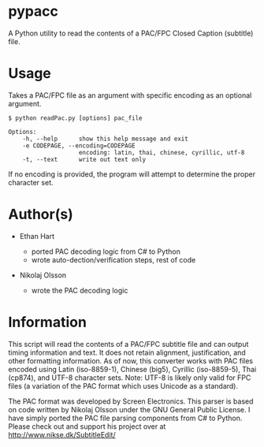 pypacc
======

A Python utility to read the contents of a PAC/FPC Closed Caption (subtitle) file.


Usage
=====

Takes a PAC/FPC file as an argument with specific encoding as an optional argument.

    $ python readPac.py [options] pac_file

```
Options:
    -h, --help      show this help message and exit
    -e CODEPAGE, --encoding=CODEPAGE
                    encoding: latin, thai, chinese, cyrillic, utf-8
    -t, --text      write out text only
```

If no encoding is provided, the program will attempt to determine the proper
character set.


Author(s)
=========

- Ethan Hart
    - ported PAC decoding logic from C# to Python
    - wrote auto-dection/verification steps, rest of code

- Nikolaj Olsson
    - wrote the PAC decoding logic


Information
===========

This script will read the contents of a PAC/FPC subtitle file and can output
timing information and text. It does not retain alignment, justification, and
other formatting information. As of now, this converter works with PAC files
encoded using Latin (iso-8859-1), Chinese (big5), Cyrillic (iso-8859-5), Thai
(cp874), and UTF-8 character sets. Note: UTF-8 is likely only valid for FPC
files (a variation of the PAC format which uses Unicode as a standard).

The PAC format was developed by Screen Electronics.
This parser is based on code written by Nikolaj Olsson under the GNU General
Public License. I have simply ported the PAC file parsing components from C#
to Python. Please check out and support his project over at
http://www.nikse.dk/SubtitleEdit/
